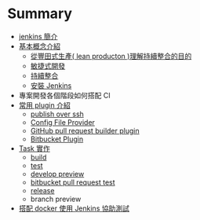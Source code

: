 # Summary

* [jenkins 簡介](README.md)
* [基本概念介紹](basic/README.md)
   * [從豐田式生產( lean producton )理解持續整合的目的](basic/lean.md)
   * [敏捷式開發](basic/agile.md)
   * [持續整合](basic/continuous-integration.md)
   * [安裝 Jenkins](basic/install.md)
* 專案開發各個階段如何搭配 CI
* [常用 plugin 介紹](plugin/README.md)
   * [publish over ssh](plugin/publish-over-ssh.md)
   * [Config File Provider](plugin/config-file-provider.md)
   * [GitHub pull request builder plugin](plugin/github_pull_request_builder.md)
   * [Bitbucket Plugin](plugin/bitbucket.md)
* [Task 實作](task/README.md)
   * [build](task/build.md)
   * [test](task/test.md)
   * [develop preview](task/develop_preview.md)
   * [bitbucket pull request test](task/bitbucket-pr-test.md)
   * [release](task/release.md)
   * branch preview
* [搭配 docker 使用 Jenkins 協助測試](withDocker/README.md)

